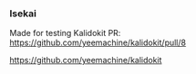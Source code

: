 ### Isekai

Made for testing Kalidokit PR: https://github.com/yeemachine/kalidokit/pull/8

https://github.com/yeemachine/kalidokit